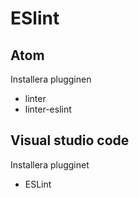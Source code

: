 
# ESlint

## Atom

Installera plugginen
- linter
- linter-eslint

## Visual studio code
Installera plugginet

- ESLint
